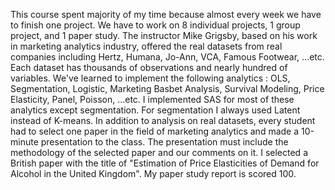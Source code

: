 This course spent majority of my time because almost every week we have to finish one project. We have to work on 8 individual projects, 1 group project, and 1 paper study. The instructor Mike Grigsby, based on his work in marketing analytics industry, offered the real datasets from real companies including Hertz, Humana, Jo-Ann, VCA, Famous Footwear, ...etc. Each dataset has thousands of observations and nearly hundred of variables. We've learned to implement the following analytics : OLS, Segmentation, Logistic, Marketing Basbet Analysis, Survival Modeling, Price Elasticity, Panel, Poisson, ...etc. I implemented SAS for most of these analytics except segmentation. For segmentation I always used Latent instead of K-means. 
In addition to analysis on real datasets, every student had to select one paper in the field of marketing analytics and made a 10-minute presentation to the class. The presentation must include the methodology of the selected paper and our comments on it. I selected a British paper with the title of "Estimation of Price Elasticities of Demand for Alcohol in the United Kingdom". My paper study report is scored 100.   

